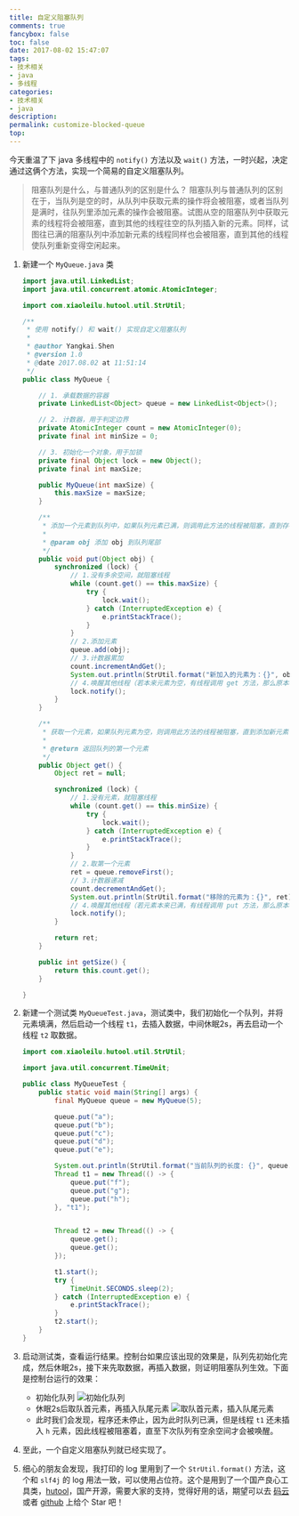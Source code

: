 ```yaml
---
title: 自定义阻塞队列
comments: true
fancybox: false
toc: false
date: 2017-08-02 15:47:07
tags:
- 技术相关
- java
- 多线程
categories:
- 技术相关
- java
description:
permalink: customize-blocked-queue
top:
---
```


今天重温了下 java 多线程中的 `notify()` 方法以及 `wait()` 方法，一时兴起，决定通过这俩个方法，实现一个简易的自定义阻塞队列。
<!--more-->
> 阻塞队列是什么，与普通队列的区别是什么？
> 阻塞队列与普通队列的区别在于，当队列是空的时，从队列中获取元素的操作将会被阻塞，或者当队列是满时，往队列里添加元素的操作会被阻塞。试图从空的阻塞队列中获取元素的线程将会被阻塞，直到其他的线程往空的队列插入新的元素。同样，试图往已满的阻塞队列中添加新元素的线程同样也会被阻塞，直到其他的线程使队列重新变得空闲起来。

1. 新建一个 `MyQueue.java` 类

    ```java
    import java.util.LinkedList;
    import java.util.concurrent.atomic.AtomicInteger;
    
    import com.xiaoleilu.hutool.util.StrUtil;
    
    /**
     * 使用 notify() 和 wait() 实现自定义阻塞队列
     *
     * @author Yangkai.Shen
     * @version 1.0
     * @date 2017.08.02 at 11:51:14
     */
    public class MyQueue {
    
    	// 1. 承载数据的容器
    	private LinkedList<Object> queue = new LinkedList<Object>();
    
    	// 2. 计数器，用于判定边界
    	private AtomicInteger count = new AtomicInteger(0);
    	private final int minSize = 0;
    
    	// 3. 初始化一个对象，用于加锁
    	private final Object lock = new Object();
    	private final int maxSize;
    
    	public MyQueue(int maxSize) {
    		this.maxSize = maxSize;
    	}
    
    	/**
    	 * 添加一个元素到队列中，如果队列元素已满，则调用此方法的线程被阻塞，直到存在多余空间了，再进行添加
    	 *
    	 * @param obj 添加 obj 到队列尾部
    	 */
    	public void put(Object obj) {
    		synchronized (lock) {
    			// 1.没有多余空间，就阻塞线程
    			while (count.get() == this.maxSize) {
    				try {
    					lock.wait();
    				} catch (InterruptedException e) {
    					e.printStackTrace();
    				}
    			}
    			// 2.添加元素
    			queue.add(obj);
    			// 3.计数器累加
    			count.incrementAndGet();
    			System.out.println(StrUtil.format("新加入的元素为：{}", obj));
    			// 4.唤醒其他线程（若本来元素为空，有线程调用 get 方法，那么原本被阻塞的，需要在此时被唤醒）
    			lock.notify();
    		}
    	}
    
    	/**
    	 * 获取一个元素，如果队列元素为空，则调用此方法的线程被阻塞，直到添加新元素了，再进行获取
    	 *
    	 * @return 返回队列的第一个元素
    	 */
    	public Object get() {
    		Object ret = null;
    
    		synchronized (lock) {
    			// 1.没有元素，就阻塞线程
    			while (count.get() == this.minSize) {
    				try {
    					lock.wait();
    				} catch (InterruptedException e) {
    					e.printStackTrace();
    				}
    			}
    			// 2.取第一个元素
    			ret = queue.removeFirst();
    			// 3.计数器递减
    			count.decrementAndGet();
    			System.out.println(StrUtil.format("移除的元素为：{}", ret));
    			// 4.唤醒其他线程（若元素本来已满，有线程调用 put 方法，那么原本被阻塞的，需要在此时被唤醒）
    			lock.notify();
    		}
    
    		return ret;
    	}
    
    	public int getSize() {
    		return this.count.get();
    	}
    
    }
    ```
2. 新建一个测试类 `MyQueueTest.java`，测试类中，我们初始化一个队列，并将元素填满，然后启动一个线程 `t1`，去插入数据，中间休眠2s，再去启动一个线程 `t2` 取数据。

    ```java
    import com.xiaoleilu.hutool.util.StrUtil;
    
    import java.util.concurrent.TimeUnit;
    
    public class MyQueueTest {
    	public static void main(String[] args) {
    		final MyQueue queue = new MyQueue(5);
    
    		queue.put("a");
    		queue.put("b");
    		queue.put("c");
    		queue.put("d");
    		queue.put("e");
    
    		System.out.println(StrUtil.format("当前队列的长度: {}", queue.getSize()));
    		Thread t1 = new Thread(() -> {
    			queue.put("f");
    			queue.put("g");
    			queue.put("h");
    		}, "t1");
    
    
    		Thread t2 = new Thread(() -> {
    			queue.get();
    			queue.get();
    		});
    
    		t1.start();
    		try {
    			TimeUnit.SECONDS.sleep(2);
    		} catch (InterruptedException e) {
    			e.printStackTrace();
    		}
    		t2.start();
    	}
    }
    ```
3. 启动测试类，查看运行结果。控制台如果应该出现的效果是，队列先初始化完成，然后休眠2s，接下来先取数据，再插入数据，则证明阻塞队列生效。下面是控制台运行的效果：
    * 初始化队列
![初始化队列](http://oriqjordg.bkt.clouddn.com/2017-08-02-15016611637131.jpg)
    * 休眠2s后取队首元素，再插入队尾元素
 ![取队首元素，插入队尾元素](http://oriqjordg.bkt.clouddn.com/2017-08-02-15016613283795.jpg)
    * 此时我们会发现，程序还未停止，因为此时队列已满，但是线程 `t1` 还未插入 `h` 元素，因此线程被阻塞着，直至下次队列有空余空间才会被唤醒。
4. 至此，一个自定义阻塞队列就已经实现了。
5. 细心的朋友会发现，我打印的 log 里用到了一个 `StrUtil.format()` 方法，这个和 `slf4j` 的 log 用法一致，可以使用占位符。这个是用到了一个国产良心工具类，[hutool](http://www.hutool.cn/)，国产开源，需要大家的支持，觉得好用的话，期望可以去 [码云](https://github.com/looly/hutool) 或者 [github](http://git.oschina.net/loolly/hutool) 上给个 Star 吧！